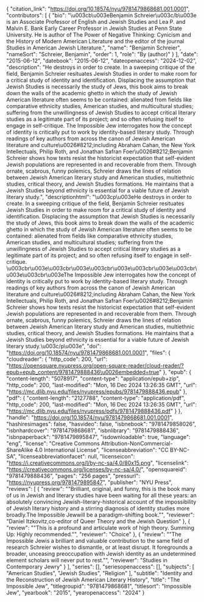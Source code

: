 {
   "citation_link": "https://doi.org/10.18574/nyu/9781479868681.001.0001",
   "contributors": [
     {
       "bio": "\u003cb\u003eBenjamin Schreier\u003c/b\u003e is an Associate Professor of English and Jewish Studies and Lea P. and Malvin E. Bank Early Career Professor in Jewish Studies at Penn State University. He is author of The Power of Negative Thinking: Cynicism and the History of Modern American Literature and the editor of the journal Studies in American Jewish Literature.",
       "name": "Benjamin Schreier",
       "nameSort": "Schreier, Benjamin",
       "order": 1,
       "role": "By (author)"
     }
   ],
   "date": "2015-06-12",
   "datebook": "2015-06-12",
   "dateopenaccess": "2024-12-02",
   "description": "He destroys in order to create. In a sweeping critique of the field, Benjamin Schreier resituates Jewish Studies in order to make room for a critical study of identity and identification. Displacing the assumption that Jewish Studies is necessarily the study of Jews, this book aims to break down the walls of the academic ghetto in which the study of Jewish American literature often seems to be contained: alienated from fields like comparative ethnicity studies, American studies, and multicultural studies; suffering from the unwillingness of Jewish Studies to accept critical literary studies as a legitimate part of its project; and so often refusing itself to engage in self-critique.           The Impossible Jew interrogates how the concept of identity is critically put to work by identity-based literary study. Through readings of key authors from across the canon of Jewish American literature and culture\u0026#8212;including Abraham Cahan, the New York Intellectuals, Philip Roth, and Jonathan Safran Foer\u0026#8212;Benjamin Schreier shows how texts resist the historicist expectation that self-evident Jewish populations are represented in and recoverable from them. Through ornate, scabrous, funny polemics, Schreier draws the lines of relation between Jewish American literary study and American studies, multiethnic studies, critical theory, and Jewish Studies formations. He maintains that a Jewish Studies beyond ethnicity is essential for a viable future of Jewish literary study.",
   "descriptionhtml": "\u003cp\u003eHe destroys in order to create. In a sweeping critique of the field, Benjamin Schreier resituates Jewish Studies in order to make room for a critical study of identity and identification. Displacing the assumption that Jewish Studies is necessarily the study of Jews, this book aims to break down the walls of the academic ghetto in which the study of Jewish American literature often seems to be contained: alienated from fields like comparative ethnicity studies, American studies, and multicultural studies; suffering from the unwillingness of Jewish Studies to accept critical literary studies as a legitimate part of its project; and so often refusing itself to engage in self-critique.           \u003cbr\u003e\u003cbr\u003e\u003cbr\u003e\u003cbr\u003e\u003cbr\u003e\u003cbr\u003eThe Impossible Jew interrogates how the concept of identity is critically put to work by identity-based literary study. Through readings of key authors from across the canon of Jewish American literature and culture\u0026#8212;including Abraham Cahan, the New York Intellectuals, Philip Roth, and Jonathan Safran Foer\u0026#8212;Benjamin Schreier shows how texts resist the historicist expectation that self-evident Jewish populations are represented in and recoverable from them. Through ornate, scabrous, funny polemics, Schreier draws the lines of relation between Jewish American literary study and American studies, multiethnic studies, critical theory, and Jewish Studies formations. He maintains that a Jewish Studies beyond ethnicity is essential for a viable future of Jewish literary study.\u003c/p\u003e",
   "doi": "https://doi.org/10.18574/nyu/9781479868681.001.0001",
   "files": {
     "cloudreader": {
       "http_code": 200,
       "url": "https://opensquare.nyupress.org/open-square-reader/cloud-reader/?epub=epub_content/9781479888436\u0026embedded=true"
     },
     "epub": {
       "content-length": "5078917",
       "content-type": "application/epub+zip",
       "http_code": 200,
       "last-modified": "Mon, 16 Dec 2024 13:26:35 GMT",
       "url": "https://mc.dlib.nyu.edu/files/nyupress/epubs/9781479888436.epub"
     },
     "pdf": {
       "content-length": "2127788",
       "content-type": "application/pdf",
       "http_code": 200,
       "last-modified": "Mon, 16 Dec 2024 13:26:35 GMT",
       "url": "https://mc.dlib.nyu.edu/files/nyupress/pdfs/9781479888436.pdf"
     }
   },
   "handle": "https://doi.org/10.18574/nyu/9781479868681.001.0001",
   "hashiresimages": false,
   "hasvideo": false,
   "isbnebook": "9781479858026",
   "isbnhardcover": "9781479868681",
   "isbnlibrary": "9781479888436",
   "isbnpaperback": "9781479895847",
   "isdownloadable": true,
   "language": "eng",
   "license": "Creative Commons Attribution-NonCommercial-ShareAlike 4.0 International License",
   "licenseabbreviation": "CC BY-NC-SA",
   "licenseabbreviationfacet": null,
   "licenseicon": "https://i.creativecommons.org/l/by-nc-sa/4.0/80x15.png",
   "licenselink": "https://creativecommons.org/licenses/by-nc-sa/4.0/",
   "opensquareid": "9781479888436",
   "pages": "256 pages",
   "pressurl": "https://nyupress.org/9781479895847",
   "publisher": "NYU Press",
   "reviews": [
     {
       "review": "\"Brilliant, original, and funny, this is the book many of us in Jewish and literary studies have been waiting for all these years: an absolutely convincing Jewish-literary-historical account of the impossibility of Jewish literary history and a stirring diagnosis of identity studies more broadly.The Impossible Jewwill be a paradigm-shifting book.\"",
       "reviewer": "Daniel Itzkovitz,co-editor of Queer Theory and the Jewish Question"
     },
     {
       "review": "\"This is a profound and articulate work of high theory. Summing Up: Highly recommended.\"",
       "reviewer": "Choice"
     },
     {
       "review": "\"The Impossible Jewis a brilliant and valuable contribution to the same field of research Schreier wishes to dismantle, or at least disrupt. It foregrounds a broader, unceasing preoccupation with Jewish identity as an undetermined element scholars will never put to rest.\"",
       "reviewer": "Studies in Contemporary Jewry"
     }
   ],
   "series": [],
   "seriesopenaccess": [],
   "subjects": [
     "American Studies",
     "Jewish Studies",
     "Religion"
   ],
   "subtitle": "Identity and the Reconstruction of Jewish American Literary History",
   "title": "The Impossible Jew",
   "titlegroupid": "9781479868681",
   "titlesort": "Impossible Jew",
   "yearbook": "2015",
   "yearopenaccess": "2024"
 }
